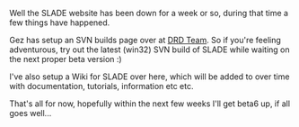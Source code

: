 Well the SLADE website has been down for a week or so, during that time a few things have happened.

Gez has setup an SVN builds page over at [DRD Team](http://svn.drdteam.org/slade/). So if you're feeling adventurous, try out the latest (win32) SVN build of SLADE while waiting on the next proper beta version :)

I've also setup a Wiki for SLADE over here, which will be added to over time with documentation, tutorials, information etc etc.

That's all for now, hopefully within the next few weeks I'll get beta6 up, if all goes well...
